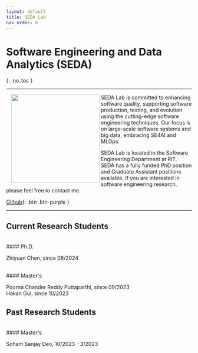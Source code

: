 ```yaml
---
layout: default
title: SEDA Lab
nav_order: 6
---
```


# Software Engineering and Data Analytics (SEDA)
{: .no_toc }

----


<img src="{{site.baseurl}}/assets/images/logo.pic.jpg" width="240" align="left" style=" float: left; margin-left: 1em; ">
SEDA Lab is committed to enhancing software quality, supporting software production, testing, and evolution using the cutting-edge software engineering techniques. Our focus is on large-scale software systems and big data, embracing SE4AI and MLOps.

SEDA Lab is located in the Software Engineering Department at RIT. SEDA has a fully funded PhD position and Graduate Assistant positions available. If you are interested in software engineering research, please feel free to contact me.

[Github](https://github.com/SEDA-RIT){: .btn .btn-purple }

---

## Current Research Students

<br>
#### Ph.D.

Zhiyuan Chen, since 08/2024 

<br>
#### Master's 

Poorna Chander Reddy Puttaparthi, since 09/2023 <br>
Hakan Gul, since 10/2023


## Past Research Students

<br>
#### Master's 

Soham Sanjay Deo, 10/2023 - 3/2023 
